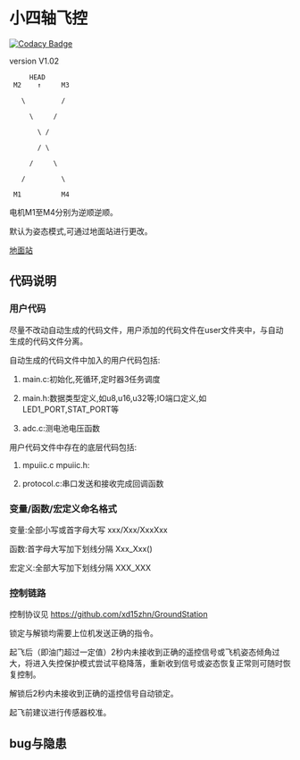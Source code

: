 # 小四轴飞控

[![Codacy Badge](https://api.codacy.com/project/badge/Grade/9380144ef91447e3a5b0288f9083182a)](https://app.codacy.com/gh/uav-operation-system/Drone_Master_ADRC?utm_source=github.com&utm_medium=referral&utm_content=uav-operation-system/Drone_Master_ADRC&utm_campaign=Badge_Grade_Dashboard)

version V1.02

         HEAD
	 M2    ↑     M3

	   \         /

	     \     /

	       \ /

	       / \

	     /     \

	   /         \

	 M1          M4

电机M1至M4分别为逆顺逆顺。

默认为姿态模式,可通过地面站进行更改。

[地面站](https://github.com/xd15zhn/GroundStation/blob/master/GroundStation/bin/Release/GroundStation.exe)

## 代码说明

### 用户代码
尽量不改动自动生成的代码文件，用户添加的代码文件在user文件夹中，与自动生成的代码文件分离。

自动生成的代码文件中加入的用户代码包括:

1. main.c:初始化,死循环,定时器3任务调度

2. main.h:数据类型定义,如u8,u16,u32等;IO端口定义,如LED1_PORT,STAT_PORT等

3. adc.c:测电池电压函数

用户代码文件中存在的底层代码包括:

1. mpuiic.c mpuiic.h:

2. protocol.c:串口发送和接收完成回调函数

### 变量/函数/宏定义命名格式
变量:全部小写或首字母大写 xxx/Xxx/XxxXxx

函数:首字母大写加下划线分隔 Xxx_Xxx()

宏定义:全部大写加下划线分隔 XXX_XXX

### 控制链路
控制协议见 https://github.com/xd15zhn/GroundStation

锁定与解锁均需要上位机发送正确的指令。

起飞后（即油门超过一定值）2秒内未接收到正确的遥控信号或飞机姿态倾角过大，将进入失控保护模式尝试平稳降落，重新收到信号或姿态恢复正常则可随时恢复控制。

解锁后2秒内未接收到正确的遥控信号自动锁定。

起飞前建议进行传感器校准。

## bug与隐患
